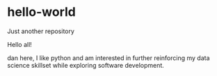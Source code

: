 # hello-world
Just another repository

Hello all!

dan here, I like python and am interested in further reinforcing my data science skillset while exploring software development.
